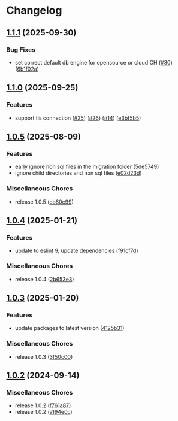 # Changelog

## [1.1.1](https://github.com/VVVi/clickhouse-migrations/compare/v1.1.0...v1.1.1) (2025-09-30)


### Bug Fixes

* set correct default db engine for opensource or cloud CH ([#30](https://github.com/VVVi/clickhouse-migrations/issues/30)) ([6b1f02a](https://github.com/VVVi/clickhouse-migrations/commit/6b1f02a717884ccf1a9734ee49377dae828f37f3))

## [1.1.0](https://github.com/VVVi/clickhouse-migrations/compare/v1.0.5...v1.1.0) (2025-09-25)


### Features

* support tls connection ([#25](https://github.com/VVVi/clickhouse-migrations/issues/25)) ([#26](https://github.com/VVVi/clickhouse-migrations/issues/26)) ([#14](https://github.com/VVVi/clickhouse-migrations/issues/14)) ([e3bf5b5](https://github.com/VVVi/clickhouse-migrations/commit/e3bf5b54eb51213cb0172cda4008cc266b9fbd09))

## [1.0.5](https://github.com/VVVi/clickhouse-migrations/compare/v1.0.4...v1.0.5) (2025-08-09)


### Features

* early ignore non sql files in the migration folder ([5de5749](https://github.com/VVVi/clickhouse-migrations/commit/5de57493498a48fbb460d113e1d858806adc924c))
* ignore child directories and non sql files ([e02d23d](https://github.com/VVVi/clickhouse-migrations/commit/e02d23dbc2c9032e0588b86c27afb3d2b652e7cf))


### Miscellaneous Chores

* release 1.0.5 ([cb60c99](https://github.com/VVVi/clickhouse-migrations/commit/cb60c990c555b4e6b1e5ef85b486c435335dcba8))

## [1.0.4](https://github.com/VVVi/clickhouse-migrations/compare/v1.0.3...v1.0.4) (2025-01-21)


### Features

* update to eslint 9, update dependencies ([f91cf7d](https://github.com/VVVi/clickhouse-migrations/commit/f91cf7d83bbccde937de00206092e0474a885fac))


### Miscellaneous Chores

* release 1.0.4 ([2b653e3](https://github.com/VVVi/clickhouse-migrations/commit/2b653e3cdcb0b5d7db0bcb47ab99dd6ae4dd389b))

## [1.0.3](https://github.com/VVVi/clickhouse-migrations/compare/v1.0.2...v1.0.3) (2025-01-20)


### Features

* update packages to latest version ([4125b31](https://github.com/VVVi/clickhouse-migrations/commit/4125b3128d4fbd4ffe31c0170801b24ec2e0bc42))


### Miscellaneous Chores

* release 1.0.3 ([3f50c00](https://github.com/VVVi/clickhouse-migrations/commit/3f50c00910d6c76fe2db1e8f3d963ee3451f5864))

## [1.0.2](https://github.com/VVVi/clickhouse-migrations/compare/v1.0.1...v1.0.2) (2024-09-14)


### Miscellaneous Chores

* release 1.0.2 ([f761a87](https://github.com/VVVi/clickhouse-migrations/commit/f761a875da5a6a8038467a4322ba5d0f3df87e9d))
* release 1.0.2 ([a194e0c](https://github.com/VVVi/clickhouse-migrations/commit/a194e0ccd316a0f4370995f9da19de02798c5777))
